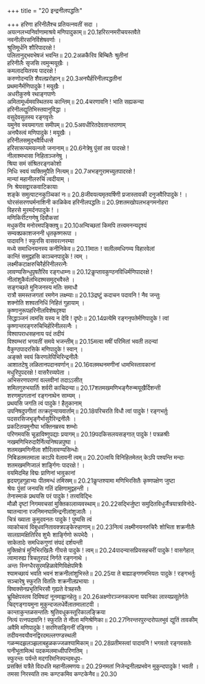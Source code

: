 +++
title = "20 इन्द्रनीलपद्धतिः"

+++
हरिणा हरिनीलैश्च प्रतियत्नवतीं सदा ।  
अयत्नलभ्यनिर्वाणामाश्रये मणिपादुकाम्॥ 20.1हरिरत्नमरीचयस्तवैते  
नवनीलीरसनिर्विशेषवर्णाः ।  
श्रुतिमूर्धनि शौरिपादरक्षे !  
पलितानुद्भवभेषजं भवन्ति॥ 20.2अळकैरिव बिम्बितैः श्रुतीनां  
हरिनीलैः सृजसि त्वमुन्मयूखैः ।  
कमलादयितस्य पादरक्षे !  
करुणोदन्वति शैवलप्ररोहान्॥ 20.3अनघैर्हरिनीलपद्धतीनां  
प्रथमानैर्मणिपादुके ! मयूखैः ।  
अधरीकुरुषे रथाङ्गपाणेः  
अमितामूर्ध्वमवस्थितस्य कान्तिम्॥ 20.4चरणावनि ! भाति सह्यकन्या  
हरिनीलद्युतिभिस्तवानुविद्धा ।  
वसुदेवसुतस्य रङ्गवृत्तेः  
यमुनेव स्वयमागता समीपम्॥ 20.5अवधीरितदेवतान्तराणाम्  
अनघैस्त्वं मणिपादुके ! मयूखैः ।  
हरिनीलसमुद्भवैर्विधत्से  
हरिसारूप्यमयत्नतो जनानाम्॥ 20.6नेत्रेषु पुंसां तव पादरक्षे !  
नीलाश्मभासा निहिताञ्जनेषु ।  
श्रिया समं संश्रितरङ्गकोशो  
निधिः स्वयं व्यक्तिमुपैति नित्यम्॥ 20.7अभङ्गुरामच्युतपादरक्षे !  
मान्यां महानीलरुचिं त्वदीयाम् ।  
निः श्रेयसद्वारकवाटिकायाः  
शङ्के समुत्पाटनकुञ्चिकां नः॥ 20.8जीवयत्यमृतवर्षिणी प्रजास्तावकी दनुजवैरिपादुके ! ।  
घोरसंसरणघर्मनाशिनी काळिकेव हरिनीलपद्धतिः॥ 20.9शतमखोपलभङ्गमनोहरा  
विहरसे मुरमर्दनपादुके ! ।  
मणिकिरीटगणेषु दिवौकसां  
मधुकरीव मनोरमपङ्क्तिषु॥ 20.10अन्विच्छतां किमपि तत्त्वमनन्यदृश्यं  
सम्यक्प्रकाशजननी धृतकृष्णरूपा ।  
पादावनि ! स्फुरसि वासवरत्नरम्या  
मध्ये समाधिनयनस्य कनीनिकेव॥ 20.11मातः ! सलीलमधिगम्य विहारवेलां  
कान्तिं समुद्वहसि काञ्चनपादुके ! त्वम् ।  
लक्ष्मीकटाक्षरुचिरैर्हरिनीलरत्नैः  
लावण्यसिन्धुपृषतैरिव रङ्गधाम्नः॥ 20.12कॢप्तावकुण्ठनविधिर्मणिपादरक्षे !  
नीलांशुकैर्वलभिदश्मसमुद्भवैस्ते ।  
सङ्गच्छते मुनिजनस्य मतिः समाधौ  
रात्रौ समस्तजगतां रमणेन लक्ष्म्याः॥ 20.13द्रष्टुं कदाचन पदावनि ! नैव जन्तुः  
शक्नोति शश्वतनिधिं निहितं गुहायाम् ।  
कृष्णानुरूपहरिनीलविशेषदृश्या  
सिद्धाञ्जनं त्वमसि यस्य न देवि ! दृष्टेः॥ 20.14प्रत्येमि रङ्गनृपतेर्मणिपादुके ! त्वां  
कृष्णान्तरङ्गरुचिभिर्हरिनीलरत्नैः ।  
विश्वापराधसहनाय पदं तदीयं  
विश्वम्भरां भगवतीं समये भजन्तीम्॥ 20.15मत्वा मषीं परिमितां भवती तदन्यां  
वैकुण्ठपादरसिके मणिपादुके ! स्वान् ।  
अङ्क्ते स्वयं किरणलेपिभिरिन्द्रनीलैः  
आशातटेषु लळितानपदानवर्णान्॥ 20.16वलमथनमणीनां धामभिस्तावकानां  
मधुरिपुपदरक्षे ! वासरैरव्यपेता ।  
अभिसरणपराणां वल्लवीनां तदाऽऽसीत्  
शमितगुरुभयार्तिः शर्वरी काचिदन्या॥ 20.17शतमखमणिभङ्गैरुन्मयूखैर्दिशन्ती  
शरणमुपगतानां रङ्गनाथेन साम्यम् ।  
प्रथयसि जगति त्वं पादुके ! हैतुकानाम्  
उपनिषदुपगीतां तत्क्रतुन्यायवार्ताम्॥ 20.18परिचरति विधौ त्वां पादुके ! रङ्गभर्तुः  
पदसरसिजभृङ्गैर्भासुरैरिन्द्रनीलैः ।  
प्रकटितयमुनौघा भक्तिनम्रस्य शम्भोः  
परिणमयसि चूडाविष्णुपद्याः प्रयागम्॥ 20.19पदकिसलयसङ्गात् पादुके ! पत्रळश्रीः  
नखमणिभिरुदारैर्नित्यनिष्पन्नपुष्पा ।  
शतमखमणिनीला शौरिलावण्यसिन्धोः  
निबिडतमतमाला काऽपि वेलावनी त्वम्॥ 20.20त्वयि विनिहितमेतत् केऽपि पश्यन्ति मन्दाः  
शतमखमणिजालं शार्ङ्गिणः पादरक्षे ! ।  
वयमिदमिह विद्मः प्राणिनां भावुकानां  
हृदयगृहगुहाभ्यः पीतमन्धं तमिस्रम्॥ 20.21कॢप्तश्यामा मणिभिरसितैः कृष्णपक्षेण जुष्टा  
श्रेयः पुंसां जनयसि गतिं दक्षिणामुद्वहन्ती ।  
तेनास्माकं प्रथयसि परं पादुके ! तत्त्वविद्भिः  
मौळौ दृष्टां निगमवचसां मुक्तिकालाव्यवस्थाम्॥ 20.22सद्भिर्जुष्टा समुदितविधुर्जैत्रयात्राविनोदे-  
ष्वातन्वाना रजनिमनघामिन्द्रनीलांशुजालैः ।  
चित्रं ख्याता कुमुदवनतः पादुके ! पुष्यसि त्वं  
व्याकोचत्वं विबुधवनितावक्त्रपङ्केरुहाणाम्॥ 20.23नित्यं लक्ष्मीनयनरुचिरैः शोभिता शक्रनीलैः  
सालग्रामक्षितिरिव शुभैः शार्ङ्गिणो रूपभेदैः ।  
साकेतादेः समधिकगुणां संपदं दर्शयन्ती  
मुक्तिक्षेत्रं मुनिभिरखिलैः गीयसे पादुके ! त्वम्॥ 20.24पादन्यासप्रियसहचरीं पादुके ! वासगेहात्  
त्वामारुह्य त्रिचतुरपदं निर्गते रङ्गनाथे ।  
अन्तः स्निग्धैरसुरमहिळावेणिविक्षेपमित्रैः  
श्यामच्छायं भवति भवनं शक्रनीलांशुभिस्ते॥ 20.25या ते बाह्याङ्गणमभियतः पादुके ! रङ्गभर्तुः  
सञ्चारेषु स्फुरति विततिः शक्रनीलप्रभायाः ।  
विष्वक्सेनप्रभृतिभिरसौ गृह्यते वेत्रहस्तैः  
भ्रूविक्षेपस्तव दिविषदां नूनमाह्वानहेतुः॥ 20.26अक्ष्णोरञ्जनकल्पना यवनिका लास्यप्रसूतेर्गतेः  
चिद्गङ्गायमुना मुकुन्दजलधेर्वेलातमालाटवी ।  
कान्ताकुन्तळसन्ततिः श्रुतिवधूकस्तूरिकालङ्क्रिया  
नित्यं रत्नपदावनि ! स्फुरति ते नीला मणिश्रेणिका॥ 20.27निरन्तरपुरन्दरोपलभुवं द्युतिं तावकीम्  
अवैमि मणिपादुके ! सरणिसङ्गिनीं रङ्गिणः ।  
तदीयनवयौवनद्विरदमल्लगण्डस्थली  
गळन्मदझलञ्झलाबहुळकज्जळश्यामिकाम्॥ 20.28प्रतीमस्त्वां पादावनि ! भगवतो रङ्गवसतेः  
घनीभूतामित्थं पदकमलमाध्वीपरिणतिम् ।  
स्फुरन्तः पर्यन्ते मदगरिमनिस्पन्दमधुप-  
प्रसक्तिं यत्रैते विदधति महानीलमणयः॥ 20.29नमतां निजेन्द्रनीलप्रभवेन मुकुन्दपादुके ! भवती ।  
तमसा निरस्यति तमः कण्टकमिव कण्टकेनैव॥ 20.30